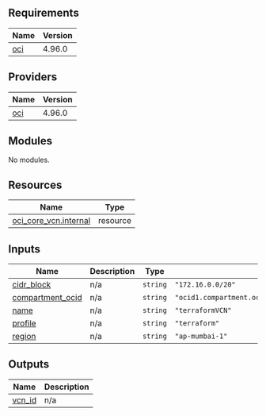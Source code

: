 <!-- BEGIN_TF_DOCS -->
## Requirements

| Name | Version |
|------|---------|
| <a name="requirement_oci"></a> [oci](#requirement\_oci) | 4.96.0 |

## Providers

| Name | Version |
|------|---------|
| <a name="provider_oci"></a> [oci](#provider\_oci) | 4.96.0 |

## Modules

No modules.

## Resources

| Name | Type |
|------|------|
| [oci_core_vcn.internal](https://registry.terraform.io/providers/oracle/oci/4.96.0/docs/resources/core_vcn) | resource |

## Inputs

| Name | Description | Type | Default | Required |
|------|-------------|------|---------|:--------:|
| <a name="input_cidr_block"></a> [cidr\_block](#input\_cidr\_block) | n/a | `string` | `"172.16.0.0/20"` | no |
| <a name="input_compartment_ocid"></a> [compartment\_ocid](#input\_compartment\_ocid) | n/a | `string` | `"ocid1.compartment.oc1..aaaaaaaa2aidpy77drcfgzqgbpg4fdbnrvo34hdabqaldzrfm7zcdxai56jq"` | no |
| <a name="input_name"></a> [name](#input\_name) | n/a | `string` | `"terraformVCN"` | no |
| <a name="input_profile"></a> [profile](#input\_profile) | n/a | `string` | `"terraform"` | no |
| <a name="input_region"></a> [region](#input\_region) | n/a | `string` | `"ap-mumbai-1"` | no |

## Outputs

| Name | Description |
|------|-------------|
| <a name="output_vcn_id"></a> [vcn\_id](#output\_vcn\_id) | n/a |
<!-- END_TF_DOCS -->
